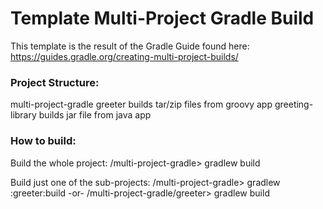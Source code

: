 # Template Multi-Project Gradle Build
This template is the result of the Gradle Guide found here:
  https://guides.gradle.org/creating-multi-project-builds/
  
### Project Structure:
  multi-project-gradle
    greeter
      builds tar/zip files from groovy app
    greeting-library
      builds jar file from java app

### How to build:
Build the whole project:
  /multi-project-gradle> gradlew build        

Build just one of the sub-projects:
  /multi-project-gradle> gradlew :greeter:build
    -or-
  /multi-project-gradle/greeter> gradlew build

